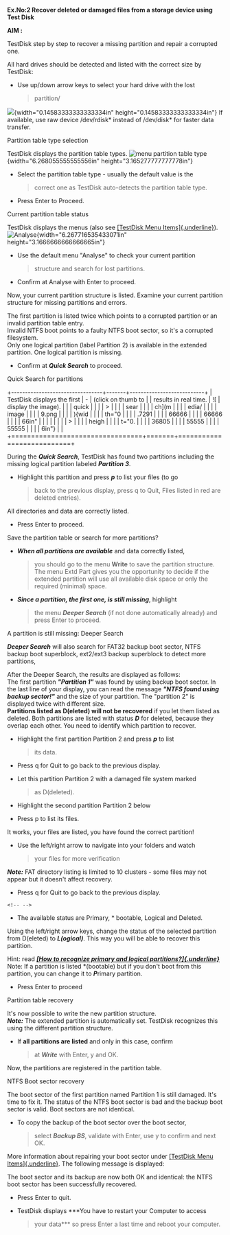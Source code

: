 **Ex.No:2 Recover deleted or damaged files from a storage device using
Test Disk**

**AIM :**

TestDisk step by step to recover a missing partition and repair a
corrupted one.



All hard drives should be detected and listed with the correct size by
TestDisk:


-   Use up/down arrow keys to select your hard drive with the lost
    > partition/

![](media/image13.png){width="0.14583333333333334in"
height="0.14583333333333334in"} If available, use raw
device /dev/rdisk\* instead of /dev/disk\* for faster data transfer.

Partition table type selection

TestDisk displays the partition table types. ![menu partition table
type](media/image1.png){width="6.268055555555556in"
height="3.165277777777778in"}

-   Select the partition table type - usually the default value is the
    > correct one as TestDisk auto-detects the partition table type.

-   Press Enter to Proceed.

Current partition table status

TestDisk displays the menus (also see [[TestDisk Menu
Items]{.underline}](https://www.cgsecurity.org/wiki/Running_TestDisk)).![Analyse](media/image8.png){width="6.267716535433071in"
height="3.1666666666666665in"}

 
-   Use the default menu \"Analyse\" to check your current partition
    > structure and search for lost partitions.

-   Confirm at Analyse with Enter to proceed.

Now, your current partition structure is listed. Examine your current
partition structure for missing partitions and errors.

 
The first partition is listed twice which points to a corrupted
partition or an invalid partition table entry.\
Invalid NTFS boot points to a faulty NTFS boot sector, so it\'s a
corrupted filesystem.\
Only one logical partition (label Partition 2) is available in the
extended partition. One logical partition is missing.

-   Confirm at ***Quick Search*** to proceed.

Quick Search for partitions

+---------------------------------+-------+---------------------------+
| TestDisk displays the first     | -     | (click on thumb to        |
| results in real time.           |    ![ | display the image).       |
|                                 | quick |                           |
|                                 |     > |                           |
|                                 |  sear |                           |
|                                 | ch](m |                           |
|                                 | edia/ |                           |
|                                 | image |                           |
|                                 | 9.png |                           |
|                                 | ){wid |                           |
|                                 | th="0 |                           |
|                                 | .7291 |                           |
|                                 | 66666 |                           |
|                                 | 66666 |                           |
|                                 | 66in" |                           |
|                                 |       |                           |
|                                 |    >  |                           |
|                                 | heigh |                           |
|                                 | t="0. |                           |
|                                 | 36805 |                           |
|                                 | 55555 |                           |
|                                 | 55555 |                           |
|                                 | 6in"} |                           |
+=================================+=======+===========================+

During the ***Quick Search***, TestDisk has found two partitions
including the missing logical partition labeled ***Partition 3***.

-   Highlight this partition and press ***p*** to list your files (to go
    > back to the previous display, press q to Quit, Files listed in red
    > are deleted entries).

All directories and data are correctly listed.

-   Press Enter to proceed.

Save the partition table or search for more partitions?


-   ***When all partitions are available*** and data correctly listed,
    > you should go to the menu **Write** to save the partition
    > structure. The menu Extd Part gives you the opportunity to decide
    > if the extended partition will use all available disk space or
    > only the required (minimal) space.

-   ***Since a partition, the first one, is still missing***, highlight
    > the menu ***Deeper Search*** (if not done automatically already)
    > and press Enter to proceed.

A partition is still missing: Deeper Search

***Deeper Search*** will also search for FAT32 backup boot sector, NTFS
backup boot superblock, ext2/ext3 backup superblock to detect more
partitions,


After the Deeper Search, the results are displayed as follows:\
The first partition ***\"Partition 1\"*** was found by using backup boot
sector. In the last line of your display, you can read the
message ***\"NTFS found using backup sector!\"*** and the size of your
partition. The \"partition 2\" is displayed twice with different size.\
**Partitions listed as D(eleted) will not be recovered** if you let them
listed as deleted. Both partitions are listed with status ***D*** for
deleted, because they overlap each other. You need to identify which
partition to recover.

-   Highlight the first partition Partition 2 and press ***p*** to list
    > its data.

-   Press q for Quit to go back to the previous display.

-   Let this partition Partition 2 with a damaged file system marked
    > as D(deleted).

-   Highlight the second partition Partition 2 below

-   Press p to list its files.

It works, your files are listed, you have found the correct partition!

-   Use the left/right arrow to navigate into your folders and watch
    > your files for more verification

***Note:*** FAT directory listing is limited to 10 clusters - some files
may not appear but it doesn\'t affect recovery.

-   Press q for Quit to go back to the previous display.

```{=html}
<!-- -->
```
-   The available status are Primary, \* bootable, Logical and Deleted.

Using the left/right arrow keys, change the status of the selected
partition from D(eleted) to ***L(ogical)***. This way you will be able
to recover this partition.

Hint: read [***[How to recognize primary and logical
partitions?]{.underline}***](https://www.cgsecurity.org/wiki/Partition_recognition_primary_and_logical)\
Note: If a partition is listed \*(bootable) but if you don\'t boot from
this partition, you can change it to ***P***rimary partition.

-   Press Enter to proceed

Partition table recovery

It\'s now possible to write the new partition structure.\
***Note:*** The extended partition is automatically set. TestDisk
recognizes this using the different partition structure.


-   If **all partitions are listed** and only in this case, confirm
    > at ***Write*** with Enter, y and OK.

Now, the partitions are registered in the partition table.

NTFS Boot sector recovery

The boot sector of the first partition named Partition 1 is still
damaged. It\'s time to fix it. The status of the NTFS boot sector is bad
and the backup boot sector is valid. Boot sectors are not identical.


-   To copy the backup of the boot sector over the boot sector,
    > select ***Backup BS***, validate with Enter, use y to confirm and
    > next OK.

More information about repairing your boot sector under [[TestDisk Menu
Items]{.underline}](https://www.cgsecurity.org/wiki/Running_TestDisk).
The following message is displayed:

The boot sector and its backup are now both OK and identical: the NTFS
boot sector has been successfully recovered.

-   Press Enter to quit.


-   TestDisk displays ***You have to restart your Computer to access
    > your data*** so press Enter a last time and reboot your computer.
